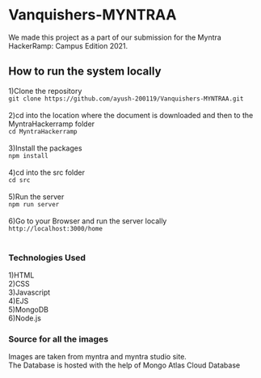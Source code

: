 # Vanquishers-MYNTRAA
We made this project as a part of our submission for the Myntra HackerRamp: Campus Edition 2021.

## How to run the system locally
1)Clone the repository  
`git clone https://github.com/ayush-200119/Vanquishers-MYNTRAA.git`   
<br>
2)cd into the location where the document is downloaded and then to the MyntraHackerramp folder   
`cd MyntraHackerramp`  
<br>
3)Install the packages  
`npm install`  
<br>
4)cd into the src folder  
`cd src`  
<br>
5)Run the server  
`npm run server`  
<br>
6)Go to your Browser and run the server locally   
`http://localhost:3000/home`  
<br>

### Technologies Used 
1)HTML  
2)CSS  
3)Javascript  
4)EJS  
5)MongoDB  
6)Node.js  

### Source for all the images
Images are taken from myntra and myntra studio site.  
The Database is hosted with the help of Mongo Atlas Cloud Database
